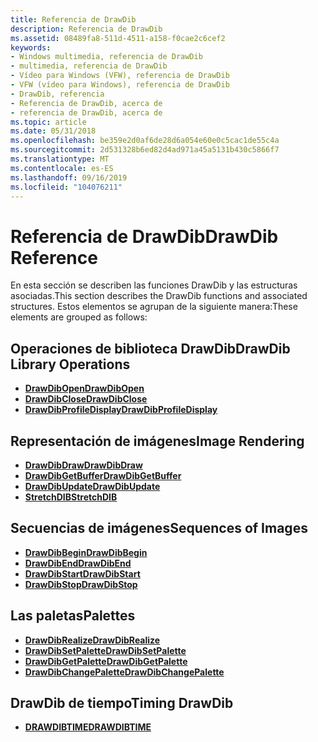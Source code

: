 ```yaml
---
title: Referencia de DrawDib
description: Referencia de DrawDib
ms.assetid: 08489fa8-511d-4511-a158-f0cae2c6cef2
keywords:
- Windows multimedia, referencia de DrawDib
- multimedia, referencia de DrawDib
- Vídeo para Windows (VFW), referencia de DrawDib
- VFW (vídeo para Windows), referencia de DrawDib
- DrawDib, referencia
- Referencia de DrawDib, acerca de
- referencia de DrawDib, acerca de
ms.topic: article
ms.date: 05/31/2018
ms.openlocfilehash: be359e2d0af6de28d6a054e60e0c5cac1de55c4a
ms.sourcegitcommit: 2d531328b6ed82d4ad971a45a5131b430c5866f7
ms.translationtype: MT
ms.contentlocale: es-ES
ms.lasthandoff: 09/16/2019
ms.locfileid: "104076211"
---
```

# <a name="drawdib-reference"></a><span data-ttu-id="bac79-110">Referencia de DrawDib</span><span class="sxs-lookup"><span data-stu-id="bac79-110">DrawDib Reference</span></span>

<span data-ttu-id="bac79-111">En esta sección se describen las funciones DrawDib y las estructuras asociadas.</span><span class="sxs-lookup"><span data-stu-id="bac79-111">This section describes the DrawDib functions and associated structures.</span></span> <span data-ttu-id="bac79-112">Estos elementos se agrupan de la siguiente manera:</span><span class="sxs-lookup"><span data-stu-id="bac79-112">These elements are grouped as follows:</span></span>

## <a name="drawdib-library-operations"></a><span data-ttu-id="bac79-113">Operaciones de biblioteca DrawDib</span><span class="sxs-lookup"><span data-stu-id="bac79-113">DrawDib Library Operations</span></span>

-   [<span data-ttu-id="bac79-114">**DrawDibOpen**</span><span class="sxs-lookup"><span data-stu-id="bac79-114">**DrawDibOpen**</span></span>](/windows/desktop/api/Vfw/nf-vfw-drawdibopen)
-   [<span data-ttu-id="bac79-115">**DrawDibClose**</span><span class="sxs-lookup"><span data-stu-id="bac79-115">**DrawDibClose**</span></span>](/windows/desktop/api/Vfw/nf-vfw-drawdibclose)
-   [<span data-ttu-id="bac79-116">**DrawDibProfileDisplay**</span><span class="sxs-lookup"><span data-stu-id="bac79-116">**DrawDibProfileDisplay**</span></span>](/windows/desktop/api/Vfw/nf-vfw-drawdibprofiledisplay)

## <a name="image-rendering"></a><span data-ttu-id="bac79-117">Representación de imágenes</span><span class="sxs-lookup"><span data-stu-id="bac79-117">Image Rendering</span></span>

-   [<span data-ttu-id="bac79-118">**DrawDibDraw**</span><span class="sxs-lookup"><span data-stu-id="bac79-118">**DrawDibDraw**</span></span>](/windows/desktop/api/Vfw/nf-vfw-drawdibdraw)
-   [<span data-ttu-id="bac79-119">**DrawDibGetBuffer**</span><span class="sxs-lookup"><span data-stu-id="bac79-119">**DrawDibGetBuffer**</span></span>](/windows/desktop/api/Vfw/nf-vfw-drawdibgetbuffer)
-   [<span data-ttu-id="bac79-120">**DrawDibUpdate**</span><span class="sxs-lookup"><span data-stu-id="bac79-120">**DrawDibUpdate**</span></span>](/windows/desktop/api/Vfw/nf-vfw-drawdibupdate)
-   [<span data-ttu-id="bac79-121">**StretchDIB**</span><span class="sxs-lookup"><span data-stu-id="bac79-121">**StretchDIB**</span></span>](/windows/desktop/api/Vfw/nf-vfw-stretchdib)

## <a name="sequences-of-images"></a><span data-ttu-id="bac79-122">Secuencias de imágenes</span><span class="sxs-lookup"><span data-stu-id="bac79-122">Sequences of Images</span></span>

-   [<span data-ttu-id="bac79-123">**DrawDibBegin**</span><span class="sxs-lookup"><span data-stu-id="bac79-123">**DrawDibBegin**</span></span>](/windows/desktop/api/Vfw/nf-vfw-drawdibbegin)
-   [<span data-ttu-id="bac79-124">**DrawDibEnd**</span><span class="sxs-lookup"><span data-stu-id="bac79-124">**DrawDibEnd**</span></span>](/windows/desktop/api/Vfw/nf-vfw-drawdibend)
-   [<span data-ttu-id="bac79-125">**DrawDibStart**</span><span class="sxs-lookup"><span data-stu-id="bac79-125">**DrawDibStart**</span></span>](/windows/desktop/api/Vfw/nf-vfw-drawdibstart)
-   [<span data-ttu-id="bac79-126">**DrawDibStop**</span><span class="sxs-lookup"><span data-stu-id="bac79-126">**DrawDibStop**</span></span>](/windows/desktop/api/Vfw/nf-vfw-drawdibstop)

## <a name="palettes"></a><span data-ttu-id="bac79-127">Las paletas</span><span class="sxs-lookup"><span data-stu-id="bac79-127">Palettes</span></span>

-   [<span data-ttu-id="bac79-128">**DrawDibRealize**</span><span class="sxs-lookup"><span data-stu-id="bac79-128">**DrawDibRealize**</span></span>](/windows/desktop/api/Vfw/nf-vfw-drawdibrealize)
-   [<span data-ttu-id="bac79-129">**DrawDibSetPalette**</span><span class="sxs-lookup"><span data-stu-id="bac79-129">**DrawDibSetPalette**</span></span>](/windows/desktop/api/Vfw/nf-vfw-drawdibsetpalette)
-   [<span data-ttu-id="bac79-130">**DrawDibGetPalette**</span><span class="sxs-lookup"><span data-stu-id="bac79-130">**DrawDibGetPalette**</span></span>](/windows/desktop/api/Vfw/nf-vfw-drawdibgetpalette)
-   [<span data-ttu-id="bac79-131">**DrawDibChangePalette**</span><span class="sxs-lookup"><span data-stu-id="bac79-131">**DrawDibChangePalette**</span></span>](/windows/desktop/api/Vfw/nf-vfw-drawdibchangepalette)

## <a name="timing-drawdib"></a><span data-ttu-id="bac79-132">DrawDib de tiempo</span><span class="sxs-lookup"><span data-stu-id="bac79-132">Timing DrawDib</span></span>

-   [<span data-ttu-id="bac79-133">**DRAWDIBTIME**</span><span class="sxs-lookup"><span data-stu-id="bac79-133">**DRAWDIBTIME**</span></span>](/windows/desktop/api/Vfw/ns-vfw-drawdibtime)

 

 




